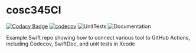 # cosc345CI

[![Codacy Badge](https://api.codacy.com/project/badge/Grade/609e6db65923477297bce9c0b1f856e8)](https://app.codacy.com/manual/andrewtrotman/cosc345CI?utm_source=github.com&utm_medium=referral&utm_content=andrewtrotman/cosc345CI&utm_campaign=Badge_Grade_Dashboard) 
[![codecov](https://codecov.io/gh/andrewtrotman/cosc345CI/branch/master/graph/badge.svg)](https://codecov.io/gh/andrewtrotman/cosc345CI) 
![UnitTests](https://github.com/andrewtrotman/cosc345CI/workflows/UnitTests/badge.svg) 
![Documentation](https://github.com/andrewtrotman/cosc345CI/workflows/Documentation/badge.svg)

Example Swift repo showing how to connect various tool to GitHub Actions, including Codecov, SwiftDoc, and unit tests in Xcode
